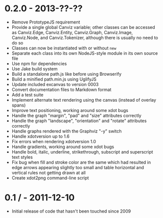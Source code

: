 0.2.0 - 2013-??-??
==================

* Remove PrototypeJS requirement
* Provide a single global Canviz variable; other classes can be accessed as Canviz.Edge, Canviz.Entity, Canviz.Graph, Canviz.Image, Canviz.Node, and Canviz.Tokenizer, although there is usually no need to do so
* Classes can now be instantiated with or without `new`
* Separate each class into its own NodeJS-style module in its own source file
* Use npm for dependencies
* Use Jake build system
* Build a standalone path.js like before using Browserify
* Build a minified path.min.js using UglifyJS
* Update included excanvas to version 0003
* Convert documentation files to Markdown format
* Add a test suite
* Implement alternate text rendering using the canvas (instead of overlay spans)
* Improve text positioning, working around some xdot bugs
* Handle the graph "margin", "pad" and "size" attributes correctly
* Handle the graph "landscape", "orientation" and "rotate" attributes correctly
* Handle graphs rendered with the Graphviz "-y" switch
* Handle xdotversion up to 1.6
* Fix errors when rendering xdotversion 1.0
* Handle gradients, working around some xdot bugs
* Handle bold, italic, underline, strikethrough, subscript and superscript text styles
* Fix bug when fill and stroke color are the same which had resulted in edge arrows appearing slightly too small and table horizontal and vertical rules not getting drawn at all
* Create xdot2png command-line script

0.1 / - 2011-12-10
==================

* Initial release of code that hasn't been touched since 2009
